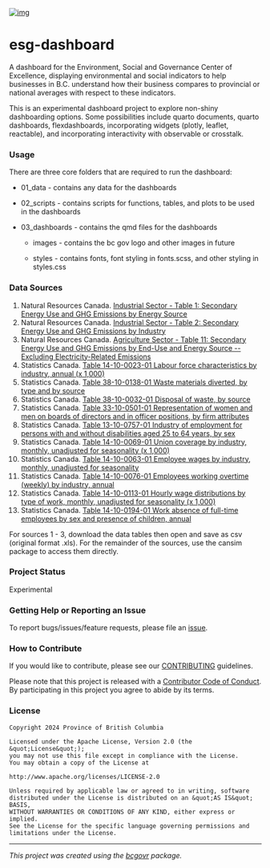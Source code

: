 [![img](https://img.shields.io/badge/Lifecycle-Experimental-339999)](https://github.com/bcgov/repomountie/blob/master/doc/lifecycle-badges.md)

# esg-dashboard

A dashboard for the Environment, Social and Governance Center of Excellence, displaying environmental and social indicators to help businesses in B.C. understand how their business compares to provincial or national averages with respect to these indicators. 

This is an experimental dashboard project to explore non-shiny dashboarding options. Some possibilities include quarto documents, quarto dashboards, flexdashboards, incorporating widgets (plotly, leaflet, reactable), and incorporating interactivity with observable or crosstalk.

### Usage

There are three core folders that are required to run the dashboard:

-   01_data - contains any data for the dashboards

-   02_scripts - contains scripts for functions, tables, and plots to be used in the dashboards

-   03_dashboards - contains the qmd files for the dashboards

    -   images - contains the bc gov logo and other images in future

    -   styles - contains fonts, font styling in fonts.scss, and other styling in styles.css

### Data Sources

1.  Natural Resources Canada. [Industrial Sector - Table 1: Secondary Energy Use and GHG Emissions by Energy Source](https://oee.nrcan.gc.ca/corporate/statistics/neud/dpa/showTable.cfm?type=CP&sector=agg&juris=bct&year=2021&rn=1&page=0)
2.  Natural Resources Canada. [Industrial Sector - Table 2: Secondary Energy Use and GHG Emissions by Industry](https://oee.nrcan.gc.ca/corporate/statistics/neud/dpa/showTable.cfm?type=CP&sector=agg&juris=bct&year=2021&rn=2&page=0)
3.  Natural Resources Canada. [Agriculture Sector - Table 11: Secondary Energy Use and GHG Emissions by End-Use and Energy Source -- Excluding Electricity-Related Emissions](https://oee.nrcan.gc.ca/corporate/statistics/neud/dpa/showTable.cfm?type=CP&sector=agr&juris=bct&year=2021&rn=1&page=0)
4.  Statistics Canada. [Table 14-10-0023-01 Labour force characteristics by industry, annual (x 1,000)](https://doi.org/10.25318/1410002301-eng)
5.  Statistics Canada. [Table 38-10-0138-01 Waste materials diverted, by type and by source](https://doi.org/10.25318/3810013801-eng)
6.  Statistics Canada. [Table 38-10-0032-01 Disposal of waste, by source](https://doi.org/10.25318/3810003201-eng)
7.  Statistics Canada. [Table 33-10-0501-01 Representation of women and men on boards of directors and in officer positions, by firm attributes](https://doi.org/10.25318/3310050101-eng)
8.  Statistics Canada. [Table 13-10-0757-01 Industry of employment for persons with and without disabilities aged 25 to 64 years, by sex](https://doi.org/10.25318/1310075701-eng)
9.  Statistics Canada. [Table 14-10-0069-01 Union coverage by industry, monthly, unadjusted for seasonality (x 1,000)](https://doi.org/10.25318/1410006901-eng)
10. Statistics Canada. [Table 14-10-0063-01 Employee wages by industry, monthly, unadjusted for seasonality](https://doi.org/10.25318/1410006301-eng)
11. Statistics Canada. [Table 14-10-0076-01 Employees working overtime (weekly) by industry, annual](https://doi.org/10.25318/1410007601-eng)
12. Statistics Canada. [Table 14-10-0113-01 Hourly wage distributions by type of work, monthly, unadjusted for seasonality (x 1,000)](https://doi.org/10.25318/1410011301-eng)
13. Statistics Canada. [Table 14-10-0194-01 Work absence of full-time employees by sex and presence of children, annual](https://doi.org/10.25318/1410019401-eng)

For sources 1 - 3, download the data tables then open and save as csv (original format .xls). For the remainder of the sources, use the cansim package to access them directly.

### Project Status

Experimental

### Getting Help or Reporting an Issue

To report bugs/issues/feature requests, please file an [issue](https://github.com/bcgov/esg-dashboard/issues/).

### How to Contribute

If you would like to contribute, please see our [CONTRIBUTING](CONTRIBUTING.md) guidelines.

Please note that this project is released with a [Contributor Code of Conduct](CODE_OF_CONDUCT.md). By participating in this project you agree to abide by its terms.

### License

    Copyright 2024 Province of British Columbia

    Licensed under the Apache License, Version 2.0 (the &quot;License&quot;);
    you may not use this file except in compliance with the License.
    You may obtain a copy of the License at

    http://www.apache.org/licenses/LICENSE-2.0

    Unless required by applicable law or agreed to in writing, software distributed under the License is distributed on an &quot;AS IS&quot; BASIS,
    WITHOUT WARRANTIES OR CONDITIONS OF ANY KIND, either express or implied.
    See the License for the specific language governing permissions and limitations under the License.

------------------------------------------------------------------------

*This project was created using the [bcgovr](https://github.com/bcgov/bcgovr) package.*
